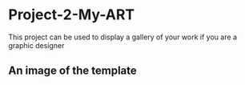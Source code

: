 ﻿# Project-2-My-ART
 This project can be used to display a gallery of your work if you are a graphic designer
 ## An image of the template

